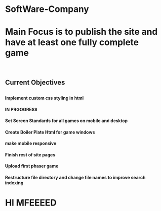 # SoftWare-Company
<h1>Main Focus is to publish the site and have at least one fully 
complete game</h2>
<br> 

<h2>Current Objectives<h2>

<h4>Implement custom css styling in html<h4>
<h4> IN PRGOGRESS <h4>
  
<h4>Set Screen Standards for all games on mobile and desktop<h4>
<h4>Create Boiler Plate Html for game windows<h4>
<h4>make mobile responsive<h4>

<h4>Finish rest of site pages<h4>
<h4>Upload first phaser game<h4>
<h4>Restructure file directory and change file names to improve search
indexing<h4>

<h1>HI MFEEEED<h1>

